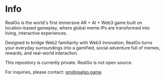 # Info
RealGo is the world's first immersive AR + AI + Web3 game built on location-based gameplay, where global meme IPs are transformed into living, interactive experiences. 

Designed to bridge Web2 familiarity with Web3 innovation, RealGo turns your everyday surroundings into a gamified, social adventure full of memes, rewards, and real-world interaction.

This repository is currently private. RealGo is not open source.

For inquiries, please contact: gm@realgo.game
